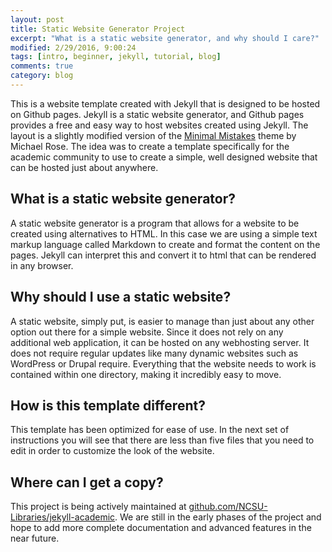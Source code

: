 ```yaml
---
layout: post
title: Static Website Generator Project
excerpt: "What is a static website generator, and why should I care?"
modified: 2/29/2016, 9:00:24
tags: [intro, beginner, jekyll, tutorial, blog]
comments: true
category: blog
---
```


This is a website template created with Jekyll that is designed to be hosted on Github pages. Jekyll is a static website generator, and Github pages provides a free and easy way to host websites created using Jekyll. The layout is a slightly modified version of the [Minimal Mistakes](httpss://mmistakes.github.io/minimal-mistakes/) theme by Michael Rose. The idea was to create a template specifically for the academic community to use to create a simple, well designed website that can be hosted just about anywhere.

## What is a static website generator?
A static website generator is a program that allows for a website to be created using alternatives to HTML. In this case we are using a simple text markup language called Markdown to create and format the content on the pages. Jekyll can interpret this and convert it to html that can be rendered in any browser.

## Why should I use a static website?
A static website, simply put, is easier to manage than just about any other option out there for a simple website. Since it does not rely on any additional web application, it can be hosted on any webhosting server. It does not require regular updates like many dynamic websites such as WordPress or Drupal require. Everything that the website needs to work is contained within one directory, making it incredibly easy to move.

## How is this template different?
This template has been optimized for ease of use. In the next set of instructions you will see that there are less than five files that you need to edit in order to customize the look of the website.

## Where can I get a copy?
This project is being actively maintained at [github.com/NCSU-Libraries/jekyll-academic](httpss://github.com/NCSU-Libraries/jekyll-academic). We are still in the early phases of the project and hope to add more complete documentation and advanced features in the near future.
